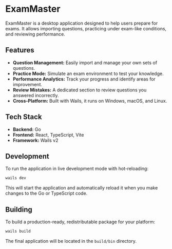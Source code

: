 # ExamMaster

ExamMaster is a desktop application designed to help users prepare for exams. It allows importing questions, practicing under exam-like conditions, and reviewing performance.

## Features

*   **Question Management:** Easily import and manage your own sets of questions.
*   **Practice Mode:** Simulate an exam environment to test your knowledge.
*   **Performance Analytics:** Track your progress and identify areas for improvement.
*   **Review Mistakes:** A dedicated section to review questions you answered incorrectly.
*   **Cross-Platform:** Built with Wails, it runs on Windows, macOS, and Linux.

## Tech Stack

*   **Backend:** Go
*   **Frontend:** React, TypeScript, Vite
*   **Framework:** Wails v2

## Development

To run the application in live development mode with hot-reloading:

```bash
wails dev
```

This will start the application and automatically reload it when you make changes to the Go or TypeScript code.

## Building

To build a production-ready, redistributable package for your platform:

```bash
wails build
```

The final application will be located in the `build/bin` directory.
